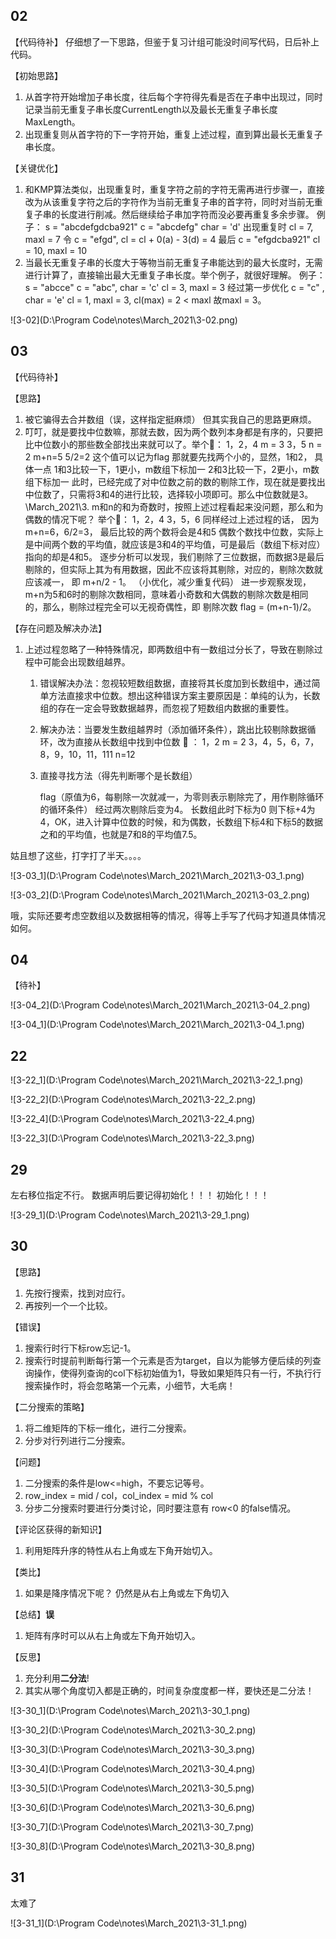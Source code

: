 

## 02

【代码待补】
仔细想了一下思路，但鉴于复习计组可能没时间写代码，日后补上代码。

【初始思路】

1. 从首字符开始增加子串长度，往后每个字符得先看是否在子串中出现过，同时记录当前无重复子串长度CurrentLength以及最长无重复子串长度MaxLength。
2. 出现重复则从首字符的下一字符开始，重复上述过程，直到算出最长无重复子串长度。

【关键优化】

1. 和KMP算法类似，出现重复时，重复字符之前的字符无需再进行步骤一，直接改为从该重复字符之后的字符作为当前无重复子串的首字符，同时对当前无重复子串的长度进行削减。然后继续给子串加字符而没必要再重复多余步骤。
   例子： 
   s = "abcdefgdcba921"
   c = "abcdefg" char = 'd' 出现重复时
   cl = 7, maxl = 7
   令 c = "efgd", cl = cl + 0(a) - 3(d) = 4
   最后 c = "efgdcba921" cl = 10, maxl = 10
2. 当最长无重复子串的长度大于等物当前无重复子串能达到的最大长度时，无需进行计算了，直接输出最大无重复子串长度。举个例子，就很好理解。
   例子：
   s = "abcce"
   c = "abc", char = 'c'
   cl = 3, maxl = 3
   经过第一步优化
   c = "c" , char = 'e'
   cl = 1, maxl = 3, cl(max) = 2 < maxl
   故maxl = 3。

![3-02](D:\Program Code\notes\March_2021\3-02.png)

## 03

【代码待补】

【思路】

1. 被它骗得去合并数组（误，这样指定挺麻烦）
   但其实我自己的思路更麻烦。
2. 叮叮，就是要找中位数嘛，那就去数，因为两个数列本身都是有序的，只要把比中位数小的那些数全部找出来就可以了。举个🌰：
   1，2，4 m = 3
   3，5 n = 2
   m+n=5 5/2=2 这个值可以记为flag
   那就要先找两个小的，显然，1和2，
   具体一点
   1和3比较一下，1更小，m数组下标加一
   2和3比较一下，2更小，m数组下标加一
   此时，已经完成了对中位数之前的数的剔除工作，现在就是要找出中位数了，只需将3和4的进行比较，选择较小项即可。那么中位数就是3。
   \March_2021\3. m和n的和为奇数时，按照上述过程看起来没问题，那么和为偶数的情况下呢？
   举个🌰：
   1，2，4
   3，5，6
   同样经过上述过程的话，
   因为m+n=6，6/2=3，
   最后比较的两个数将会是4和5
   偶数个数找中位数，实际上是中间两个数的平均值，就应该是3和4的平均值，可是最后（数组下标对应）指向的却是4和5。
   逐步分析可以发现，我们剔除了三位数据，而数据3是最后剔除的，但实际上其为有用数据，因此不应该将其剔除，对应的，剔除次数就应该减一，
   即 m+n/2 - 1。
   （小优化，减少重复代码）
   进一步观察发现，m+n为5和6时的剔除次数相同，意味着小奇数和大偶数的剔除次数是相同的，那么，剔除过程完全可以无视奇偶性，即
   剔除次数 flag = (m+n-1)/2。

【存在问题及解决办法】

1. 上述过程忽略了一种特殊情况，即两数组中有一数组过分长了，导致在剔除过程中可能会出现数组越界。

   1. 错误解决办法：忽视较短数组数据，直接将其长度加到长数组中，通过简单方法直接求中位数。想出这种错误方案主要原因是：单纯的认为，长数组的存在一定会导致数据越界，而忽视了短数组内数据的重要性。

   2. 解决办法：当要发生数组越界时（添加循环条件），跳出比较剔除数据循环，改为直接从长数组中找到中位数
      🌰 ：
      1，2 m = 2
      3，4，5，6，7，8，9，10，11，111 n=12

   3. 直接寻找方法（得先判断哪个是长数组）

      flag（原值为6，每剔除一次就减一，为零则表示剔除完了，用作剔除循环的循环条件） 经过两次剔除后变为4。
      长数组此时下标为0
      则下标+4为4，OK，进入计算中位数的时候，和为偶数，长数组下标4和下标5的数据之和的平均值，也就是7和8的平均值7.5。

姑且想了这些，打字打了半天。。。。

![3-03_1](D:\Program Code\notes\March_2021\March_2021\3-03_1.png)

![3-03_2](D:\Program Code\notes\March_2021\March_2021\3-03_2.png)

哦，实际还要考虑空数组以及数据相等的情况，得等上手写了代码才知道具体情况如何。

## 04

【待补】

![3-04_2](D:\Program Code\notes\March_2021\March_2021\3-04_2.png)

![3-04_1](D:\Program Code\notes\March_2021\March_2021\3-04_1.png)

## 22

![3-22_1](D:\Program Code\notes\March_2021\March_2021\3-22_1.png)

![3-22_2](D:\Program Code\notes\March_2021\3-22_2.png)

![3-22_4](D:\Program Code\notes\March_2021\3-22_4.png)

![3-22_3](D:\Program Code\notes\March_2021\3-22_3.png)

## 29

左右移位指定不行。
数据声明后要记得初始化！！！
初始化！！！

![3-29_1](D:\Program Code\notes\March_2021\3-29_1.png)

## 30

【思路】

1. 先按行搜索，找到对应行。
2. 再按列一个一个比较。

【错误】

1. 搜索行时行下标row忘记-1。
2. 搜索行时提前判断每行第一个元素是否为target，自以为能够方便后续的列查询操作，使得列查询的col下标初始值为1，导致如果矩阵只有一行，不执行行搜索操作时，将会忽略第一个元素，小细节，大毛病！

【二分搜索的策略】

1. 将二维矩阵的下标一维化，进行二分搜索。
2. 分步对行列进行二分搜索。

【问题】

1. 二分搜索的条件是low<=high，不要忘记等号。
2. row_index = mid / col，col_index = mid % col 
3. 分步二分搜索时要进行分类讨论，同时要注意有 row<0 的false情况。

【评论区获得的新知识】

1. 利用矩阵升序的特性从右上角或左下角开始切入。

【类比】

1. 如果是降序情况下呢？
   仍然是从右上角或左下角切入

【总结】**误**

1. 矩阵有序时可以从右上角或左下角开始切入。

【反思】

1. 充分利用**二分法**!
2. 其实从哪个角度切入都是正确的，时间复杂度度都一样，要快还是二分法！

![3-30_1](D:\Program Code\notes\March_2021\3-30_1.png)

![3-30_2](D:\Program Code\notes\March_2021\3-30_2.png)

![3-30_3](D:\Program Code\notes\March_2021\3-30_3.png)

![3-30_4](D:\Program Code\notes\March_2021\3-30_4.png)

![3-30_5](D:\Program Code\notes\March_2021\3-30_5.png)

![3-30_6](D:\Program Code\notes\March_2021\3-30_6.png)

![3-30_7](D:\Program Code\notes\March_2021\3-30_7.png)

![3-30_8](D:\Program Code\notes\March_2021\3-30_8.png)

## 31

太难了

![3-31_1](D:\Program Code\notes\March_2021\3-31_1.png)